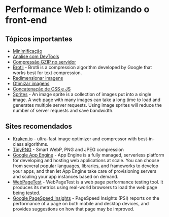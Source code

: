 # Performance Web I: otimizando o front-end

## Tópicos importantes
* [Minimificação](./notas-de-aula/aula%201.06%20-%20minificando%20com%20gulp.md)
* [Análise com DevTools](./notas-de-aula/Aula%201.11%20-%20An%C3%A1lise%20com%20DevTools.pdf)
* [Compressão GZIP no servidor](./notas-de-aula/aula%201.12%20-%20compress%C3%A3o%20GZIP.md)
* [Brotli](./notas-de-aula/aula%201.14%20-%20BROTLI.md) - Brotli is a compression algorithm developed by Google that works best for text compression.
* [Redimensionar imagens](./notas-de-aula/aula%202.11%20-%20redimensionar%20imagens.md)
* [Otimizar imagens](./notas-de-aula/aula%202.12%20-%20otimizar%20imagens.md)
* [Concatenação de CSS e JS](./notas-de-aula/aula%204.03%20-%20Concatena%C3%A7%C3%A3o%20de%20CSS%20e%20JS.md)
* [Sprites](./notas-de-aula/aula%205.10%20-%20Transcri%C3%A7%C3%A3o%20das%20aulas%20SPRITES.pdf) - An image sprite is a collection of images put into a single image. A web page with many images can take a long time to load and generates multiple server requests. Using image sprites will reduce the number of server requests and save bandwidth.

## Sites recomendados
* [Kraken.io](https://kraken.io/) - ultra-fast image optimizer and compressor with best-in-class algorithms.
* [TinyPNG](https://tinypng.com/) - Smart WebP, PNG and JPEG compression
* [Google App Engine](./notas-de-aula/aula%203.06%20-%20Deploy%20no%20Google%20App%20Engine.md) - App Engine is a fully managed, serverless platform for developing and hosting web applications at scale. You can choose from several popular languages, libraries, and frameworks to develop your apps, and then let App Engine take care of provisioning servers and scaling your app instances based on demand.
* [WebPageTest](https://www.webpagetest.org/) - WebPageTest is a web page performance testing tool. It produces its metrics using real-world browsers to load the web page being tested. 
* [Google PageSpeed Insights](https://developers.google.com/speed/pagespeed/insights/?hl=pt-BR) - PageSpeed Insights (PSI) reports on the performance of a page on both mobile and desktop devices, and provides suggestions on how that page may be improved.